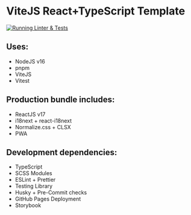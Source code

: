 # ViteJS React+TypeScript Template

[![Running Linter & Tests](https://github.com/cTux/vitejs-react-ts-template/actions/workflows/node.js.yml/badge.svg)](https://github.com/cTux/vitejs-react-ts-template/actions/workflows/node.js.yml)

## Uses:
* NodeJS v16
* pnpm
* ViteJS
* Vitest

## Production bundle includes:

* ReactJS v17
* i18next + react-i18next
* Normalize.css + CLSX
* PWA

## Development dependencies:

* TypeScript
* SCSS Modules
* ESLint + Prettier
* Testing Library
* Husky + Pre-Commit checks
* GitHub Pages Deployment
* Storybook
